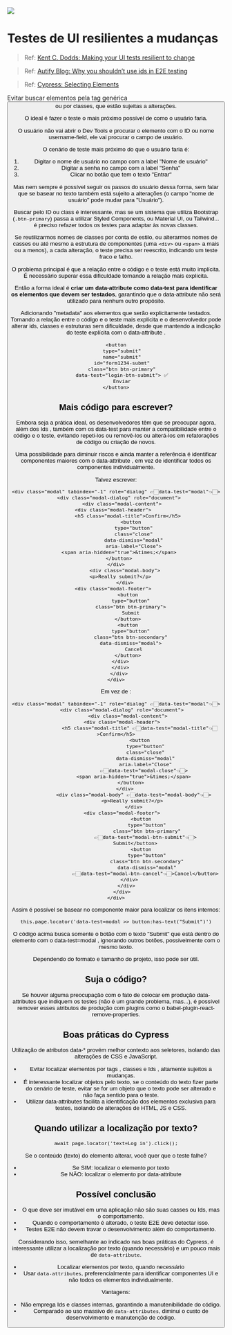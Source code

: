 <img src="https://media2.dev.to/dynamic/image/width=1000,height=420,fit=cover,gravity=auto,format=auto/https%3A%2F%2Fdev-to-uploads.s3.amazonaws.com%2Fuploads%2Farticles%2Fc3uycui47h92h09egg1y.png" />

# Testes de UI resilientes a mudanças

> Ref: [Kent C. Dodds: Making your UI tests resilient to change](https://kentcdodds.com/blog/making-your-ui-tests-resilient-to-change)

> Ref: [Autify Blog: Why you shouldn’t use ids in E2E testing](https://nocode.autify.com/blog/why-id-should-not-be-used)

> Ref: [Cypress: Selecting Elements](https://docs.cypress.io/app/core-concepts/best-practices#Selecting-Elements)

Evitar buscar elementos pela tag genérica <button> ou por classes, que estão sujeitas a alterações.

O ideal é fazer o teste o mais próximo possível de como o usuário faria.

O usuário não vai abrir o Dev Tools e procurar o elemento com o ID ou nome username-field, ele vai procurar o campo de usuário.

O cenário de teste mais próximo do que o usuário faria é:

1. Digitar o nome de usuário no campo com a label "Nome de usuário"
2. Digitar a senha no campo com a label "Senha"
3. Clicar no botão que tem o texto "Entrar"

Mas nem sempre é possível seguir os passos do usuário dessa forma, sem falar que se basear no texto também está sujeito a alterações (o campo "nome de usuário" pode mudar para "Usuário").

Buscar pelo ID ou class é interessante, mas se um sistema que utiliza Bootstrap (`.btn-primary`) passa a utilizar Styled Components, ou Material UI, ou Tailwind... é preciso refazer todos os testes para adaptar às novas classes.

Se reutilizarmos nomes de classes por conta de estilo, ou alterarmos nomes de casses ou até mesmo a estrutura de componentes (uma `<div>` ou `<span>` a mais ou a menos), a cada alteração, o teste precisa ser reescrito, indicando um teste fraco e falho.

O problema principal é que a relação entre o código e o teste está muito implícita. É necessário superar essa dificuldade tornando a relação mais explícita.

Então a forma ideal é **criar um data-attribute como data-test para identificar os elementos que devem ser testados**, garantindo que o data-attribute não será utilizado para nenhum outro propósito.

Adicionando "metadata" aos elementos que serão explicitamente testados. Tornando a relação entre o código e o teste mais explícita e o desenvolvedor pode alterar ids, classes e estruturas sem dificuldade, desde que mantendo a indicação do teste explícita com o data-attribute .

```
<button
    type="submit"
    name="submit"
    id="form1234-submt"
    class="btn btn-primary"
    data-test="login-btn-submit"> ✅
    Enviar
</button>
```

## Mais código para escrever?

Embora seja a prática ideal, os desenvolvedores têm que se preocupar agora, além dos Ids , também com os data-test para manter a compatibilidade entre o código e o teste, evitando repeti-los ou removê-los ou alterá-los em refatorações de código ou criação de novos.

Uma possibilidade para diminuir riscos e ainda manter a referência é identificar componentes maiores com o data-attribute , em vez de identificar todos os componentes individualmente.

Talvez escrever:

```
<div class="modal" tabindex="-1" role="dialog" 👉🏻data-test="modal"👈🏻>
  <div class="modal-dialog" role="document">
    <div class="modal-content">
      <div class="modal-header">        
        <h5 class="modal-title">Confirm</h5>
          <button
            type="button"
            class="close"
            data-dismiss="modal"
            aria-label="Close">
          <span aria-hidden="true">&times;</span>        
        </button>      
      </div>      
      <div class="modal-body">
        <p>Really submit?</p>     
      </div>
      <div class="modal-footer">        
        <button
          type="button"
          class="btn btn-primary">
          Submit
        </button>
        <button
          type="button"
          class="btn btn-secondary"
          data-dismiss="modal">
            Cancel
        </button>
      </div>   
    </div> 
  </div>
</div>
```

Em vez de :

```
<div class="modal" tabindex="-1" role="dialog" 👉🏻data-test="modal"👈🏻>
    <div class="modal-dialog" role="document">
        <div class="modal-content">
            <div class="modal-header">        
                <h5 class="modal-title" 👉🏻data-test="modal-title"👈🏻>Confirm</h5>
                <button
                    type="button"
                    class="close"
                    data-dismiss="modal"
                    aria-label="Close"
                   👉🏻data-test="modal-close"👈🏻>
                    <span aria-hidden="true">&times;</span>        
                </button>      
            </div>      
            <div class="modal-body" 👉🏻data-test="modal-body"👈🏻>
                <p>Really submit?</p>     
            </div>
            <div class="modal-footer">        
                 <button
                     type="button"
                     class="btn btn-primary"
                    👉🏻data-test="modal-btn-submit"👈🏻>
                     Submit</button>        
                 <button
                     type="button"
                     class="btn btn-secondary"
                     data-dismiss="modal"
                    👉🏻data-test="modal-btn-cancel"👈🏻>Cancel</button>
            </div>   
        </div> 
    </div>
</div>
```
Assim é possível se basear no componente maior para localizar os itens internos:

```
this.page.locator('data-test=modal >> button:has-text("Submit")')
```

O código acima busca somente o botão com o texto "Submit" que está dentro do elemento com o data-test=modal , ignorando outros botões, possivelmente com o mesmo texto.

Dependendo do formato e tamanho do projeto, isso pode ser útil.

## Suja o código?

Se houver alguma preocupação com o fato de colocar em produção data-attributes que indiquem os testes (não é um grande problema, mas...), é possível remover esses atributos de produção com plugins como o babel-plugin-react-remove-properties.

## Boas práticas do Cypress

Utilização de atributos data-* provém melhor contexto aos seletores, isolando das alterações de CSS e JavaScript.

- Evitar localizar elementos por tags , classes e Ids , altamente sujeitos a mudanças.
- É interessante localizar objetos pelo texto, se o conteúdo do texto fizer parte do cenário de teste, evitar se for um objeto que o texto pode ser alterado e não faça sentido para o teste.
- Utilizar data-attributes facilita a identificação dos elementos exclusiva para testes, isolando de alterações de HTML, JS e CSS.

## Quando utilizar a localização por texto?

```
await page.locator('text=Log in').click();
```

Se o conteúdo (texto) do elemento alterar, você quer que o teste falhe?

- Se SIM: localizar o elemento por texto
- Se NÃO: localizar o elemento por data-attribute

## Possível conclusão

- O que deve ser imutável em uma aplicação não são suas casses ou Ids, mas o comportamento.
- Quando o comportamento é alterado, o teste E2E deve detectar isso.
- Testes E2E não devem travar o desenvolvimento além do comportamento.

Considerando isso, semelhante ao indicado nas boas práticas do Cypress, é interessante utilizar a localização por texto (quando necessário) e um pouco mais de `data-attribute`.

- Localizar elementos por texto, quando necessário
- Usar `data-attributes`, preferencialmente para identificar componentes UI e não todos os elementos individualmente.

Vantagens:

- Não emprega Ids e classes internas, garantindo a manutenibilidade do código.
- Comparado ao uso massivo de `data-attributes`, diminui o custo de desenvolvimento e manutenção de código.
